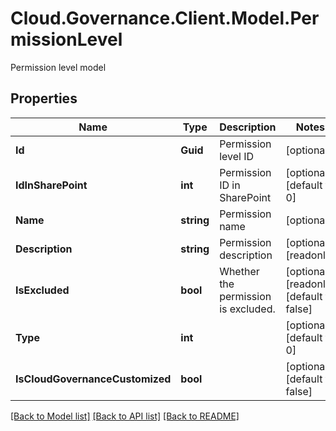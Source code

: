 # Cloud.Governance.Client.Model.PermissionLevel
Permission level model
## Properties

Name | Type | Description | Notes
------------ | ------------- | ------------- | -------------
**Id** | **Guid** | Permission level ID | [optional] 
**IdInSharePoint** | **int** | Permission ID in SharePoint | [optional] [default to 0]
**Name** | **string** | Permission name | [optional] 
**Description** | **string** | Permission description | [optional] [readonly] 
**IsExcluded** | **bool** | Whether the permission is excluded. | [optional] [readonly] [default to false]
**Type** | **int** |  | [optional] [default to 0]
**IsCloudGovernanceCustomized** | **bool** |  | [optional] [default to false]

[[Back to Model list]](../README.md#documentation-for-models) [[Back to API list]](../README.md#documentation-for-api-endpoints) [[Back to README]](../README.md)

